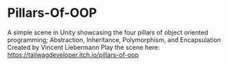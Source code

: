 # Pillars-Of-OOP
 A simple scene in Unity showcasing the four pillars of object oriented programming; Abstraction, Inheritance, Polymorphism, and Encapsulation
 Created by Vincent Liebermann
Play the scene here: https://tailwagdeveloper.itch.io/pillars-of-oop
